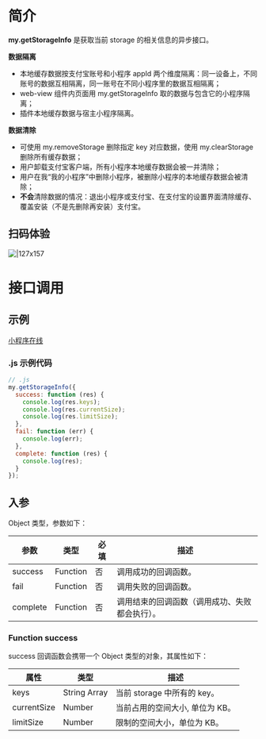 # 简介

**my.getStorageInfo** 是获取当前 storage 的相关信息的异步接口。

**数据隔离**
+ 本地缓存数据按支付宝账号和小程序 appId 两个维度隔离：同一设备上，不同账号的数据互相隔离，同一账号在不同小程序里的数据互相隔离；
+ web-view 组件内页面用 my.getStorageInfo 取的数据与包含它的小程序隔离；
+ 插件本地缓存数据与宿主小程序隔离。

**数据清除**
+ 可使用 my.removeStorage 删除指定 key 对应数据，使用 my.clearStorage 删除所有缓存数据；
+ 用户卸载支付宝客户端，所有小程序本地缓存数据会被一并清除；
+ 用户在我“我的小程序”中删除小程序，被删除小程序的本地缓存数据会被清除；
+ **不会**清除数据的情况：退出小程序或支付宝、在支付宝的设置界面清除缓存、覆盖安装（不是先删除再安装）支付宝。

## 扫码体验

![|127x157](https://gw.alipayobjects.com/zos/skylark-tools/public/files/c3268c2a3fa17b2d75125698a19b64fd.jpeg#align=left&display=inline&height=157&margin=%5Bobject%20Object%5D&originHeight=157&originWidth=127&status=done&style=none&width=127)

# 接口调用

## 示例

[小程序在线](https://opendocs.alipay.com/openbox/mini/opendocs/storage?view=preview&defaultPage=pages/index/index&defaultOpenedFiles=pages/index/index&theme=light)

### .js 示例代码

```javascript
// .js
my.getStorageInfo({
  success: function (res) {
    console.log(res.keys);
    console.log(res.currentSize);
    console.log(res.limitSize);
  },
  fail: function (err) {
    console.log(err);
  },
  complete: function (res) {
    console.log(res);
  }
});
```

## 入参

Object 类型，参数如下：

| **参数** | **类型** | **必填** | **描述** |
| --- | --- | --- | --- |
| success | Function | 否 | 调用成功的回调函数。 |
| fail | Function | 否 | 调用失败的回调函数。 |
| complete | Function | 否 | 调用结束的回调函数（调用成功、失败都会执行）。 |

### Function success

success 回调函数会携带一个 Object 类型的对象，其属性如下：

| **属性**    | **类型**     | **描述**                        |
| ----------- | ------------ | ------------------------------- |
| keys        | String Array | 当前 storage 中所有的 key。     |
| currentSize | Number       | 当前占用的空间大小, 单位为 KB。 |
| limitSize   | Number       | 限制的空间大小，单位为 KB。     |
